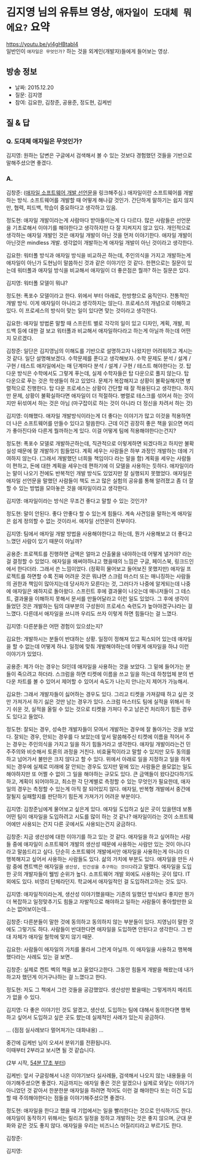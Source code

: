 # 김지영 님의 유튜브 영상, `애자일이 도대체 뭐에요?` 요약

https://youtu.be/yl4gHBtabI4  
일반인이 `애자일은 무엇인가?` 하는 것을 외계인(개발자)들에게 들어보는 영상.

## 방송 정보

* 날짜: 2015.12.20
* 질문: 김지영
* 참여: 김요한, 김창준, 공용준, 정도현, 김케빈

## 질 & 답

### Q. 도대체 애자일은 무엇인가?

김지영: 원하는 답변은 구글에서 검색해서 볼 수 있는 것보다 경험했던 것들을 기반으로 말해주셨으면 좋겠다.

### A.

김창준: ([애자일 소프트웨어 개발 선언문](http://agilemanifesto.org/iso/ko/manifesto.html)을 링크해주심.) 애자일이란 소프트웨어를 개발하는 방식. 소프트웨어를 개발할 때 어떻게 해나갈 것인가.
간단하게 말하기는 쉽지 않지만, 협력, 피드백, 학습이 중요하다고 생각하고 있음.

정도현: 애자일 개발이라는게 사람마다 받아들이는게 다 다르다. 많은 사람들은 선언문을 기초로해서 이야기를 해야한다고 생각하지만 다 잘 지켜지지 않고 있다.
개인적으로 생각하는 애자일 개발인 것은 애자일 개발이 아닌 것을 먼저 이야기한다.
애자일 개발이 아닌것은 mindless 개발. 생각없이 개발하는게 애자일 개발이 아닌 것이라고 생각한다.

김요한: 워터폴 방식과 애자일 방식을 비교하곤 하는데, 주인의식을 가지고 개발하는게 애자일이 아닌가 도현님이 말씀하신 것과 같은 이야기인 것 같다.
한편으로는 질문이 있는데 워터폴과 애자일 방식을 비교해서 애자일이 더 좋은점은 뭘까? 하는 질문은 있다.

김지영: 워터폴 모델이 뭐냐?

정도현: 폭포수 모델이라고 한다. 위에서 부터 아래로, 한방향으로 움직인다. 전통적인 개발 방식. 이게 애자일이 아니라고 생각하지는 않는다. 프로세스의 개념으로 이해하고 있다. 이 프로세스의 방식이 맞는 일이 있다면 맞는 것이라고 생각한다.

김요한: 애자일 방법론 말할 때 스프린트 별로 각각의 일이 있고 디자인, 계획, 개발, 피드백 등에 대한 걸 보고 워터폴과 비교해서 애자일하다라고 하는게 아닐까 하는데 어떤지 모르겠다.

김창준: 일단은 김지영님의 이해도를 기반으로 설명하고자 나왔지만 어려워하고 계시는 것 같다. 일단 설명해보겠다.
수학문제를 푼다고 생각해보자. 수학 문제도 분석 / 설계 / 구현 / 테스트
애자일에서는 매 단계마다 분석 / 설계 / 구현 / 테스트 해야한다는 것.
탑 다운 방식은 수학에서도 그렇게 푸는데, 실제 수학자들은 탑 다운으로 풀지 않는다. 탑 다운으로 푸는 것은 학생들이 하고 있었다.
문제가 복잡해지고 상황이 불확실해지면 병렬적으로 진행한다. 탑 다운 프로세스는 상황이 간단할 때 잘 적용된다고 생각한다.
하지만 문제, 상황이 불확실하다면 애자일이 더 적절하다. 병렬로 테스크를 섞어서 하는 것이지만 뒤섞여서 하는 것은 아님 (마구잡이로 하는 것이 아니라 더 정신을 차려서 하는 것)

김지영: 이해했다. 애자일 개발방식이라는게 더 좋다는 이야기가 많고 이것을 적용하면 더 나은 소프트웨어를 만들수 있다고 말씀한다. 근데 이건 굉장히 좋은 책을 읽으면 머리가 좋아진다와 다른게 뭘까하는게 있다. 이걸 어떻게 팀에 적용해야한다는건지?

정도현: 폭포수 모델로 개발하곤하는데, 직관적으로 이렇게하면 되겠다하고 하지만 불확실성 때문에 잘 개발하기 힘들었다. 계획 세우는 사람들은 하부 과정인 개발하는 데에 기여하지 않는다. (그래서 개발했던 너희들 책임이다 라는 말을 함)
계획을 세우는 사람들이 편하고, 돈에 대한 계획을 세우는데 편하기에 이 모델을 사용하는 듯하다.
애자일이라는 말이 나오기 전에도 반복적인 개발 방식도 있었지만 잘 실행되지 못했었다.
애자일은 애자일 선언문을 말했던 사람들이 책도 쓰고 많은 실험의 공유를 통해 알려졌고 좀 더 잘할 수 있는 방법을 모아놓은 것을 애자일이라고 생각한다.

김지영: 애자일이라는 방식은 무조건 좋다고 말할 수 있는 것인가?

정도현: 말이 안된다. 좋다 안좋다 할 수 있는게 힘들다. 계속 사견임을 말하는게 애자일은 쉽게 정의할 수 없는 것이라서. 애자일 선언문이 전부이다.

김지영: 팀에서 애자일 개발 방법을 사용해야한다고 하는데, 뭔가 사용해보고 더 좋다고 느꼈던 사람이 있기 때문이 아닐까?

공용준: 프로젝트를 진행하면 금액은 얼마고 산출물을 내야하는데 어떻게 낼거야? 라는걸 결정할 수 있었다. 
애자일을 왜써야하냐고 했을때의 느낌은 구글, 페이스북, 링크드인에서 한다더라. 그래서 쓴 느낌이었다. (정확히 물어보고 들어보진 못했지만)
애자일 프로젝트를 하면할 수록 진짜 어려운 것은 뭐냐면 스크럼 마스터 또는 매니징하는 사람들의 권한과 책임이 많아지는데 당사자가 모른다는 것, 그러다가 나중에 알게되는데
나중에 애자일은 왜하지로 돌아왔다. 스프린트 후에 결과물이 나오는데 매니저들이 그 테스트, 결과물을 이해하지 못해서 문서를 만들어달라고 이런 일도 있었다. 
그 후에 생각이 들었던 것은 개발하는 팀의 대부분의 구성원이 프로세스 숙련도가 높아야겠구나라는 걸 느꼈다. 
다른데서 애자일을 쓰니까 우리도 쓰자 이렇게 하면 힘들다는 걸 느꼈다.

김지영: 다른분들은 어떤 경험이 있으셨는지?

김요한: 개발하시는 분들이 반대하는 상황. 일정이 정해져 있고 픽스되어 있는데 애자일을 할 수 없는데 어떻게 하냐. 일정에 맞춰 개발해야하는데 어떻게 애자일을 하냐 이런 이야기가 있었다.

공용준: 제가 아는 경우는 SI인데 애자일을 사용하는 것을 보았다. 그 밑에 들어가는 분들이 죽으려고 하더라. 스크럼을 하면 티켓에 이름을 쓰고 일을 하는데 하청업체 분의 번다운 차트를 볼 수 있어서 제어할 수 있어서 속도가 나는지 안나는지 제어가 가능해서.

김요한: 그래서 개발자들이 싫어하는 경우도 있다. 그리고 티켓을 가져갈때 하고 싶은 것만 가져가서 하기 싫은 것만 남는 경우가 있다. 스크럼 마스터도 팀에 실적을 위해서 하기 쉬운 것, 실적을 올릴 수 있는 것으로 티켓을 가져다 주고 남은건 처리하기 힘든 경우도 있다고 들었다.

정도현: 잘되는 경우, 성숙한 개발자들이 모여서 개발하는 경우에 잘 돌아가는 것을 보았다. 잘되는 경우, 안되는 경우를 다 보았는데 앞서 말씀해주신 티켓에 이름을 적어서 주는 경우는 주인의식을 가지고 일을 하기 힘들거라고 생각한다.
애자일 개발이라는건 민주주의와 비슷해서 토론의 과정을 거친다. 비효율적이라고 말할 수 있지만 모두 동의를 하고 넘어가서 불만은 크지 않다고 할 수 있다.
위에서 아래로 일을 지정하고 일을 하게되는 경우에 실제로 미래에 잘 안되는 경우도 있지만 밑에 있는 사람들은 쓸모없는 일도 해야하지만 또 어쩔 수 없이 그 일을 해야하는 규모도 있다.
큰 금액들이 왔다갔다하기도 하고, 계획이 되어야하고, 최소한 각 단계별로 측정할 수 있는 무엇인가 필요한데, 애자일의 경우는 측정할 수 있는게 아직 잘 되어있지 않다.
애자일, 반복형 개발에서 중간에 잘될지 실패할지를 판단하기 힘든게 가져가기 어려운 부분이다.

김지영: 김창준님에게 물어보고 싶은게 있다. 애자일 도입하고 싶은 곳이 있을텐데 보통 어떤 팀이 애자일을 도입하려고 시도를 많이 하는 것 같나?
애자일이라는 것이 소프트웨어에만 사용되는 건지 다른 곳에서도 사용되는건지 궁금하다.

김창준: 지금 생산성에 대한 이야기를 하고 있는 것 같다. 애자일을 하고 싶어하는 사람들 중에 애자일이 소프트웨어 개발의 생산성 때문에 사용하는 사람만 있는 것이 아니다라고 말씀드리고 싶다.
단순히 소프트웨어 개발에서만 애자일을 사용하는게 아니라 더 행복해지고 싶어서 사용하는 사람들도 있다. 삶의 가치에 부분도 있다.
애자일을 만든 사람 중에 켄트백은 애자일을 `생산성, 인간성을 추구하는 것이다`라고 말했다. 애자일을 도입한 곳의 개발자들이 웰빙 순위가 높다.
소프트웨어 개발 외에도 사용하는 곳이 많다. IT외에도 있다. 비영리 단체라던지.
학교에서 애자일적인 걸 도입하려고하는 것도 있다.

김지영: 애자일적이라는게, 생산성 이야기했을때는 기존의 일했던 방식보다 좋지만 뭔가 더 복잡하고 일정맞추기도 힘들고 자발적으로 해야하고 일하는 사람들이 좋아할만한 요소는 없어보이는데...

김창준: 다른분들이 말한 것에 동의하고 동의하지 않는 부분들이 있다. 지영님이 말한 것에도 그렇기도 하다. 사람들이 반대한다면 애자일을 도입하면 안된다고 생각한다. 그 반대 자체가 애자일 철학에 맞지 않기 때문.

김요한: 사람들이 애자일의 가치를 몰라서 그런게 아닐까. 이 애자일을 사용하고 행복해 했다라는 사례도 있는 걸 보면..

김창준: 실제로 켄트 벡의 책을 보고 울었다고한다. 그동안 힘들게 개발을 해왔는데 내가 하고자 했던게 이거구나하는 걸 느꼈다고 한다.

정도현: 저도 그 책에서 그런 것들을 공감했었다. 생산성만 봤을때는 그렇게까지 메리트가 없을 수 있다.

김지영: 다 좋은 이야기인 것도 알겠고, 생산성, 도입하는 팀에 대해서 동의한다면 행복하고 싶어서 도입하고 싶은 곳도 햤는데 실제적인 사례가 있는지 궁금하다.

... (점점 실사례보다 멀어져가는 대화내용) ...

중간에 김케빈 님이 오셔서 분위기를 전환됩니다.  
이때부터 2부라고 보시면 될 것 같습니다.

(2부 시작, [54분 17초 부터](https://youtu.be/yl4gHBtabI4?t=54m17s))

김케빈: 앞서 구글링해서 나온 이야기보다 실사례들, 검색해서 나오지 않는 내용들을 이야기해주셨으면 좋겠다.
지금까지는 애자일 좋은 것은 알겠으나 실제로 와닿는 이야기가 아니었던 것 같아서 한분한분 애자일을 하려면 적어도 이런 걸 해야한다 또는 이건 도입할 때 주의해야한다는 점들을 이야기해주셨으면 좋겠다.

정도현: 애자일을 한다고 했을 때 기업에서는 일을 빨리한다는 것으로 인식하기도 한다. 애자일이 동작하기 위해서는 릴리즈 일정을 정하고 개발하는 것은 좋지 않으며, 군대 문화와 같은 것도 좋지 않다. 애자일을 우리는 비즈니스 어질리티라고 부르기도 한다.

김창준: 

김지영: 
